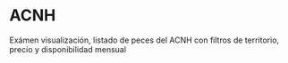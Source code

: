 # ACNH
Exámen visualización, listado de peces del ACNH con filtros de territorio, precio y disponibilidad mensual
